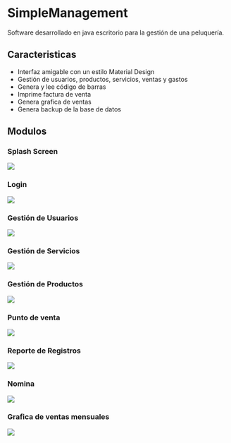 # SimpleManagement
Software desarrollado en java escritorio para la gestión de una peluquería.
## Caracteristicas 
- Interfaz amigable con un estilo Material Design
- Gestión de usuarios, productos, servicios, ventas y gastos
- Genera y lee código de barras
- Imprime factura de venta
- Genera grafica de ventas
- Genera backup de la base de datos
## Modulos
### Splash Screen
![](https://scontent.fbog2-3.fna.fbcdn.net/v/t1.0-9/95085018_3132110186850957_3684435143663026176_n.jpg?_nc_cat=111&_nc_sid=730e14&_nc_eui2=AeHeCvo5hpC0fov0MUdWjVAwGgInQz7JWA4aAidDPslYDul_RBzRGc9kbgitOfVKk5AACJZxLfCnnuF5brmv0ZRH&_nc_ohc=WHOmnpECr1MAX8F5BVr&_nc_ht=scontent.fbog2-3.fna&oh=3372df3deec705803b90999f8aa115ae&oe=5ED0F37C)
### Login
![](https://scontent.fbog2-2.fna.fbcdn.net/v/t1.0-9/95017925_3132110066850969_6852912412903866368_o.jpg?_nc_cat=105&_nc_sid=730e14&_nc_eui2=AeFwnZRujdD5ZzIvDHseR5MZum4fwyN7vUq6bh_DI3u9SgtvlPLoYIxBf-pNUSIQs7StmrWurICuIy8eF6wMl7F4&_nc_ohc=os0LLoRU_DIAX8mHDyg&_nc_ht=scontent.fbog2-2.fna&oh=ae31d2593eabccb828f2bd717380cdc0&oe=5ED09ABB)
### Gestión de Usuarios
![](https://scontent.fbog2-2.fna.fbcdn.net/v/t1.0-9/p960x960/95283388_3132110143517628_1892534135906369536_o.jpg?_nc_cat=107&_nc_sid=730e14&_nc_eui2=AeEkR-rbTKqieuB5PRCIU8iWl7TaTv-7pxyXtNpO_7unHAUyGUZwUHIaeGigqUG7EUNNt1Dh5Jjsx5Zri6zCKXas&_nc_ohc=BO1m9Pg6kxgAX8NeScs&_nc_ht=scontent.fbog2-2.fna&_nc_tp=6&oh=0bcb7b1fc04231ff54798ab380d99d23&oe=5ECFBA1C)
### Gestión de Servicios
![](https://scontent.fbog2-1.fna.fbcdn.net/v/t1.0-9/p960x960/95257333_3132110210184288_1687690996483096576_o.jpg?_nc_cat=101&_nc_sid=730e14&_nc_eui2=AeFC0NXjro_hR80dX_AG6pxUHnxhw-u4bzgefGHD67hvONekpT5lvHLvCTsa_XJWfL1ppb0Kb6Vg0YJVS-IUJb4N&_nc_ohc=Zg_ovd_CzagAX9ZBgkQ&_nc_ht=scontent.fbog2-1.fna&_nc_tp=6&oh=2d45538c63653b890254302a2325b9fc&oe=5ED21E07)
### Gestión de Productos
![](https://scontent.fbog2-1.fna.fbcdn.net/v/t1.0-9/p960x960/95296138_3132110106850965_6102053671732772864_o.jpg?_nc_cat=100&_nc_sid=730e14&_nc_eui2=AeHIngbNnxJwFlAgfWJKR10WYCt2dPMSUTFgK3Z08xJRMRb6N8wJKTtE8X8-Fpvvrq86iWqrgJAWv_pg-n6kW0v0&_nc_ohc=kTIGVGNJ-foAX-7-v8t&_nc_ht=scontent.fbog2-1.fna&_nc_tp=6&oh=a8084a3ec0aeb78ba52839c591c014fc&oe=5ED068F8)
### Punto de venta
![](https://scontent.fbog2-1.fna.fbcdn.net/v/t1.0-9/p960x960/95157871_3132110250184284_5320010010544046080_o.jpg?_nc_cat=101&_nc_sid=730e14&_nc_eui2=AeGPEnBfD7jeldpYPNs0Prcvt58nC6w-x923nycLrD7H3frj8OBn1Ku3mUUNfyTU2oHl34BQYyjKL-cvdM1UBPqq&_nc_ohc=Tsm9u0ImVpoAX-75aOT&_nc_ht=scontent.fbog2-1.fna&_nc_tp=6&oh=e23a04ce1ebced7df890ddb192ced8a2&oe=5ED0D352)
### Reporte de Registros
![](https://scontent.fbog2-2.fna.fbcdn.net/v/t1.0-9/p960x960/95264828_3132110176850958_5945214290855198720_o.jpg?_nc_cat=103&_nc_sid=730e14&_nc_eui2=AeEg1hosMtpCCZw4qk9r0w0wit2jxnGMz-6K3aPGcYzP7jNEbTKQpEshAqrlZwuuk8IdIsF8yM8BXgjz6sL6zAZP&_nc_ohc=D1-N9J_yX3cAX9QId9E&_nc_ht=scontent.fbog2-2.fna&_nc_tp=6&oh=f8ce5d9d49cd73eb3289b74dbc108a8a&oe=5ED082D3)
### Nomina
![](https://scontent.fbog2-2.fna.fbcdn.net/v/t1.0-9/p960x960/95781010_3132110153517627_4402985422846689280_o.jpg?_nc_cat=105&_nc_sid=730e14&_nc_eui2=AeEIhiVW31e6QT1_Ob_gMGRN87k0LJtox5vzuTQsm2jHmw5pcvs3VkWTTgRh0FiMv_qFsAXj9UGr_3zIRV_jAdQh&_nc_ohc=oMv7WAfrxQQAX848vYm&_nc_ht=scontent.fbog2-2.fna&_nc_tp=6&oh=25eba83a7aa1143f1891983543d6537c&oe=5ECFE963)
### Grafica de ventas mensuales
![](https://scontent.fbog2-3.fna.fbcdn.net/v/t1.0-9/p960x960/95059091_3132110083517634_8262653797667438592_o.jpg?_nc_cat=109&_nc_sid=730e14&_nc_eui2=AeGaV3jNe293lofvT9XSgjRPsqMvJpNcrVeyoy8mk1ytV26v0NWAQCEWRFEN6LMwqCUTpbmPuFK16wC2oanTjqg7&_nc_ohc=pPTkEvTZwJQAX80j84h&_nc_ht=scontent.fbog2-3.fna&_nc_tp=6&oh=a2e0e016f3b9e483c28edc4efbb6b2da&oe=5ECF0D2D)



